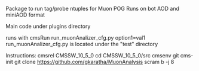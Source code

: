 Package to run tag/probe ntuples for Muon POG
Runs on bot AOD and miniAOD format

Main code under plugins directory

runs with cmsRun run_muonAnalizer_cfg.py option1=val1
run_muonAnalizer_cfg.py is located under the "test" directory

Instructions:
cmsrel CMSSW_10_5_0
cd CMSSW_10_5_0/src
cmsenv
git cms-init
git clone https://github.com/gkaratha/MuonAnalysis
scram b -j 8
